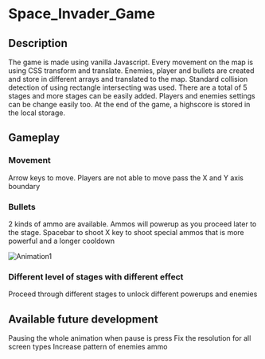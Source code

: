 # Space_Invader_Game

## Description

The game is made using vanilla Javascript. Every movement on the map is using CSS transform and translate. Enemies, player and bullets are created and store in different arrays and translated to the map.
Standard collision detection of using rectangle intersecting was used.
There are a total of 5 stages and more stages can be easily added. Players and enemies settings can be change easily too. At the end of the game, a highscore is stored in the local storage.

## Gameplay

### Movement

Arrow keys to move. Players are not able to move pass the X and Y axis boundary

### Bullets

2 kinds of ammo are available. Ammos will powerup as you proceed later to the stage.
Spacebar to shoot
X key to shoot special ammos that is more powerful and a longer cooldown

![Animation1](https://user-images.githubusercontent.com/78722564/118397863-a41b6b80-b688-11eb-86e6-7767772cad26.gif)

### Different level of stages with different effect

Proceed through different stages to unlock different powerups and enemies

## Available future development

Pausing the whole animation when pause is press
Fix the resolution for all screen types
Increase pattern of enemies ammo
